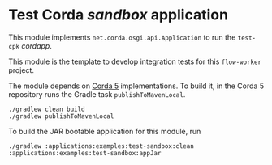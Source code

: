 
# Test Corda *sandbox* application

This module implements `net.corda.osgi.api.Application` to run the `test-cpk` *cordapp*.

This module is the template to develop integration tests for this `flow-worker` project.

The module depends on [Corda 5](https://github.com/corda/corda5) implementations.
To build it, in the Corda 5 repository runs the Gradle task `publishToMavenLocal`.

```shell
./gradlew clean build
./gradlew publishToMavenLocal 
```

To build the JAR bootable application for this module, run

```shell
./gradlew :applications:examples:test-sandbox:clean :applications:examples:test-sandbox:appJar
```